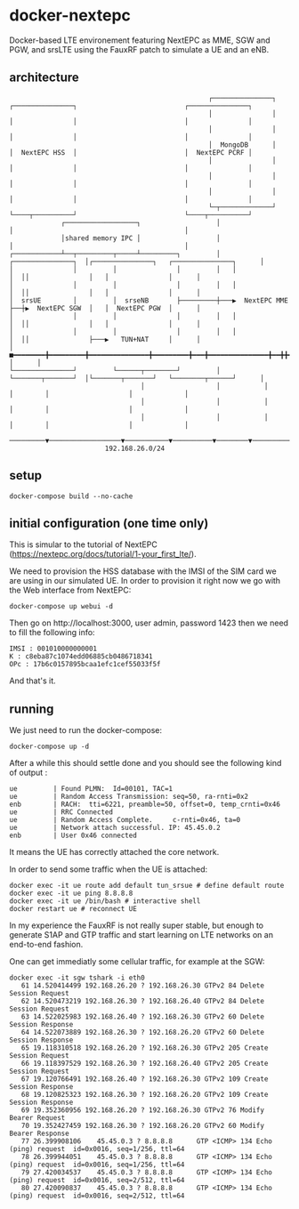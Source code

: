 # docker-nextepc
Docker-based LTE environement featuring NextEPC as MME, SGW and PGW, and srsLTE using the FauxRF patch to simulate a UE and an eNB.

## architecture

```
                                                  ┌───────────────┐   ┌───────────────┐                           ┌───────────────┐       
                                                  │               │   │               │                           │               │       
                                                  │               │   │               │                           │               │       
                                                  │  MongoDB      │   │  NextEPC HSS  │                           │  NextEPC PCRF │       
                                                  │               │   │               │                           │               │       
                                                  │               │   │               │                           │               │       
                                                  │               │   │               │                           │               │       
                                                  └─┬─────────────┘   └────┬──────────┘                           └────┬──────────┘       
             ┌──────────────────┐                   │                      │                                           │                  
             │shared memory IPC │                   │                      │                                           │                  
┌────────────┴──┬─────────┬─────┴─────────┐         │   ┌───────────────┐  │┌───────────────┐   ┌───────────────┐      │                  
│               │         │               │         │   │               │  ││               │   │               │      │                  
│               │         │               │         │   │               │  ││               │   │               │      │                  
│  srsUE        │         │  srseNB       ├─────────┼───▶  NextEPC MME  ├──┼▶  NextEPC SGW  │   │  NextEPC PGW  │      │                  
│               │         │               │         │   │               │  ││               │   │               │      │                  
│               │         │               │         │   │               │  ││               ├───▶   TUN+NAT     │      │                  
│      ■━━━━━━━━╋━━━━━━━━━╋━━━━━━━━━━━━━━━╋━━━━━━━━━╋━━━╋━━━━━━━━━━━━━━━╋━━╋╋━━━━━━━━━━━━━━━╋━━━╋━━━━━━■        │      │                  
└───────────────┘         └──────┬────────┘         │   └───────┬───────┘  │└───────┬───────┘   └────────┬──────┘      │                  
                                 │                  │           │          │        │                    │             │                  
                                 │                  │           │          │        │                    │             │                  
                                 │                  │           │          │        │                    │             │                  
                        ─────────▼──────────────────▼───────────▼──────────▼────────▼────────────────────▼─────────────▼─────────────────▶
                        192.168.26.0/24                                                                                                   
```

## setup 

```
docker-compose build --no-cache
```

## initial configuration (one time only)

This is simular to the tutorial of NextEPC (https://nextepc.org/docs/tutorial/1-your_first_lte/).

We need to provision the HSS database with the IMSI of the SIM card we are using in our simulated UE. In order to provision it right now we go with the Web interface from NextEPC:
```
docker-compose up webui -d
```

Then go on http://localhost:3000, user admin, password 1423 then we need to fill the following info:
```
IMSI : 001010000000001
K : c8eba87c1074edd06885cb0486718341
OPc : 17b6c0157895bcaa1efc1cef55033f5f
``` 

And that's it.

## running

We just need to run the docker-compose:
```
docker-compose up -d
```

After a while this should settle done and you should see the following kind of output :
```
ue         | Found PLMN:  Id=00101, TAC=1
ue         | Random Access Transmission: seq=50, ra-rnti=0x2
enb        | RACH:  tti=6221, preamble=50, offset=0, temp_crnti=0x46
ue         | RRC Connected
ue         | Random Access Complete.     c-rnti=0x46, ta=0
ue         | Network attach successful. IP: 45.45.0.2
enb        | User 0x46 connected
```

It means the UE has correctly attached the core network.

In order to send some traffic when the UE is attached:
```
docker exec -it ue route add default tun_srsue # define default route
docker exec -it ue ping 8.8.8.8
docker exec -it ue /bin/bash # interactive shell
docker restart ue # reconnect UE
```

In my experience the FauxRF is not really super stable, but enough to generate S1AP and GTP traffic and start learning on LTE networks on an end-to-end fashion.

One can get immediatly some cellular traffic, for example at the SGW:
```
docker exec -it sgw tshark -i eth0
   61 14.520414499 192.168.26.20 ? 192.168.26.30 GTPv2 84 Delete Session Request
   62 14.520473219 192.168.26.30 ? 192.168.26.40 GTPv2 84 Delete Session Request
   63 14.522025983 192.168.26.40 ? 192.168.26.30 GTPv2 60 Delete Session Response
   64 14.522073889 192.168.26.30 ? 192.168.26.20 GTPv2 60 Delete Session Response
   65 19.118310518 192.168.26.20 ? 192.168.26.30 GTPv2 205 Create Session Request
   66 19.118397529 192.168.26.30 ? 192.168.26.40 GTPv2 205 Create Session Request
   67 19.120766491 192.168.26.40 ? 192.168.26.30 GTPv2 109 Create Session Response
   68 19.120825323 192.168.26.30 ? 192.168.26.20 GTPv2 109 Create Session Response
   69 19.352360956 192.168.26.20 ? 192.168.26.30 GTPv2 76 Modify Bearer Request
   70 19.352427459 192.168.26.30 ? 192.168.26.20 GTPv2 60 Modify Bearer Response
   77 26.399908106    45.45.0.3 ? 8.8.8.8      GTP <ICMP> 134 Echo (ping) request  id=0x0016, seq=1/256, ttl=64
   78 26.399944051    45.45.0.3 ? 8.8.8.8      GTP <ICMP> 134 Echo (ping) request  id=0x0016, seq=1/256, ttl=64
   79 27.420034537    45.45.0.3 ? 8.8.8.8      GTP <ICMP> 134 Echo (ping) request  id=0x0016, seq=2/512, ttl=64
   80 27.420090837    45.45.0.3 ? 8.8.8.8      GTP <ICMP> 134 Echo (ping) request  id=0x0016, seq=2/512, ttl=64
```
